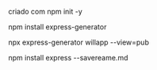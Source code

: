 criado com 
npm init -y

npm install express-generator

npx express-generator willapp --view=pub


npm install express --savereame.md

